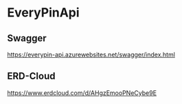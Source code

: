 # EveryPinApi

## Swagger
https://everypin-api.azurewebsites.net/swagger/index.html

## ERD-Cloud
https://www.erdcloud.com/d/AHgzEmooPNeCybe9E
